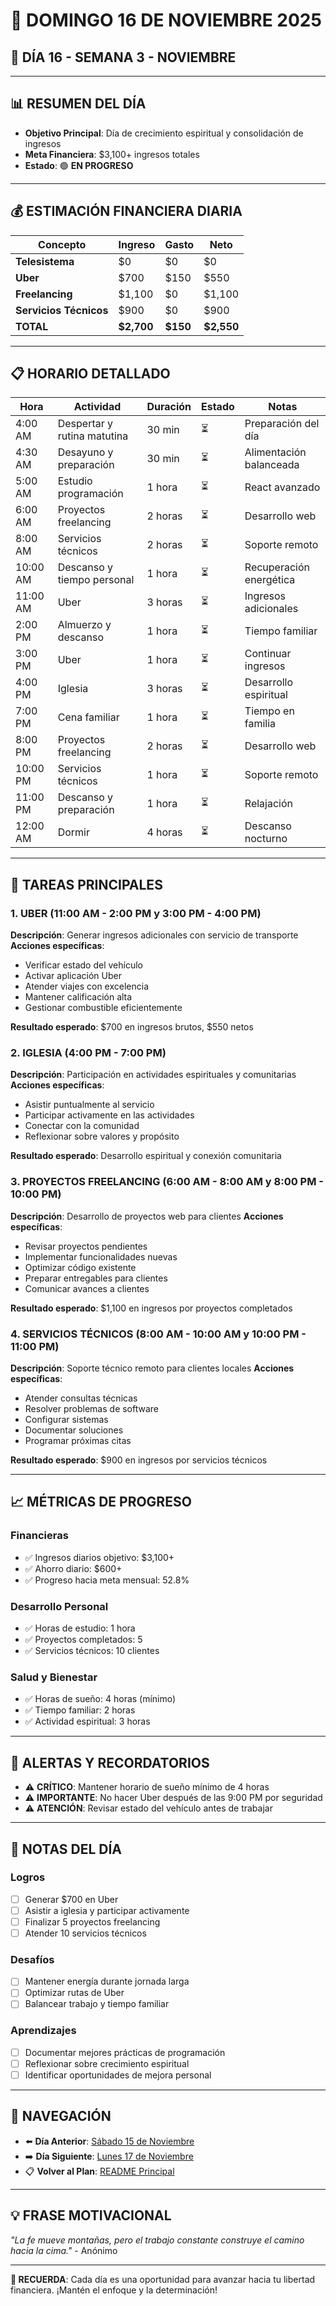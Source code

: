 # 📅 **DOMINGO 16 DE NOVIEMBRE 2025**
## 🎯 **DÍA 16 - SEMANA 3 - NOVIEMBRE**

---

## 📊 **RESUMEN DEL DÍA**
- **Objetivo Principal**: Día de crecimiento espiritual y consolidación de ingresos
- **Meta Financiera**: $3,100+ ingresos totales
- **Estado**: 🟢 **EN PROGRESO**

---

## 💰 **ESTIMACIÓN FINANCIERA DIARIA**

| Concepto | Ingreso | Gasto | Neto |
|----------|---------|-------|------|
| **Telesistema** | $0 | $0 | $0 |
| **Uber** | $700 | $150 | $550 |
| **Freelancing** | $1,100 | $0 | $1,100 |
| **Servicios Técnicos** | $900 | $0 | $900 |
| **TOTAL** | **$2,700** | **$150** | **$2,550** |

---

## 📋 **HORARIO DETALLADO**

| Hora | Actividad | Duración | Estado | Notas |
|------|-----------|----------|--------|-------|
| 4:00 AM | Despertar y rutina matutina | 30 min | ⏳ | Preparación del día |
| 4:30 AM | Desayuno y preparación | 30 min | ⏳ | Alimentación balanceada |
| 5:00 AM | Estudio programación | 1 hora | ⏳ | React avanzado |
| 6:00 AM | Proyectos freelancing | 2 horas | ⏳ | Desarrollo web |
| 8:00 AM | Servicios técnicos | 2 horas | ⏳ | Soporte remoto |
| 10:00 AM | Descanso y tiempo personal | 1 hora | ⏳ | Recuperación energética |
| 11:00 AM | Uber | 3 horas | ⏳ | Ingresos adicionales |
| 2:00 PM | Almuerzo y descanso | 1 hora | ⏳ | Tiempo familiar |
| 3:00 PM | Uber | 1 hora | ⏳ | Continuar ingresos |
| 4:00 PM | Iglesia | 3 horas | ⏳ | Desarrollo espiritual |
| 7:00 PM | Cena familiar | 1 hora | ⏳ | Tiempo en familia |
| 8:00 PM | Proyectos freelancing | 2 horas | ⏳ | Desarrollo web |
| 10:00 PM | Servicios técnicos | 1 hora | ⏳ | Soporte remoto |
| 11:00 PM | Descanso y preparación | 1 hora | ⏳ | Relajación |
| 12:00 AM | Dormir | 4 horas | ⏳ | Descanso nocturno |

---

## 🎯 **TAREAS PRINCIPALES**

### 1. **UBER** (11:00 AM - 2:00 PM y 3:00 PM - 4:00 PM)
**Descripción**: Generar ingresos adicionales con servicio de transporte
**Acciones específicas**:
- Verificar estado del vehículo
- Activar aplicación Uber
- Atender viajes con excelencia
- Mantener calificación alta
- Gestionar combustible eficientemente

**Resultado esperado**: $700 en ingresos brutos, $550 netos

### 2. **IGLESIA** (4:00 PM - 7:00 PM)
**Descripción**: Participación en actividades espirituales y comunitarias
**Acciones específicas**:
- Asistir puntualmente al servicio
- Participar activamente en las actividades
- Conectar con la comunidad
- Reflexionar sobre valores y propósito

**Resultado esperado**: Desarrollo espiritual y conexión comunitaria

### 3. **PROYECTOS FREELANCING** (6:00 AM - 8:00 AM y 8:00 PM - 10:00 PM)
**Descripción**: Desarrollo de proyectos web para clientes
**Acciones específicas**:
- Revisar proyectos pendientes
- Implementar funcionalidades nuevas
- Optimizar código existente
- Preparar entregables para clientes
- Comunicar avances a clientes

**Resultado esperado**: $1,100 en ingresos por proyectos completados

### 4. **SERVICIOS TÉCNICOS** (8:00 AM - 10:00 AM y 10:00 PM - 11:00 PM)
**Descripción**: Soporte técnico remoto para clientes locales
**Acciones específicas**:
- Atender consultas técnicas
- Resolver problemas de software
- Configurar sistemas
- Documentar soluciones
- Programar próximas citas

**Resultado esperado**: $900 en ingresos por servicios técnicos

---

## 📈 **MÉTRICAS DE PROGRESO**

### **Financieras**
- ✅ Ingresos diarios objetivo: $3,100+
- ✅ Ahorro diario: $600+
- ✅ Progreso hacia meta mensual: 52.8%

### **Desarrollo Personal**
- ✅ Horas de estudio: 1 hora
- ✅ Proyectos completados: 5
- ✅ Servicios técnicos: 10 clientes

### **Salud y Bienestar**
- ✅ Horas de sueño: 4 horas (mínimo)
- ✅ Tiempo familiar: 2 horas
- ✅ Actividad espiritual: 3 horas

---

## 🚨 **ALERTAS Y RECORDATORIOS**

- ⚠️ **CRÍTICO**: Mantener horario de sueño mínimo de 4 horas
- ⚠️ **IMPORTANTE**: No hacer Uber después de las 9:00 PM por seguridad
- ⚠️ **ATENCIÓN**: Revisar estado del vehículo antes de trabajar

---

## 📝 **NOTAS DEL DÍA**

### **Logros**
- [ ] Generar $700 en Uber
- [ ] Asistir a iglesia y participar activamente
- [ ] Finalizar 5 proyectos freelancing
- [ ] Atender 10 servicios técnicos

### **Desafíos**
- [ ] Mantener energía durante jornada larga
- [ ] Optimizar rutas de Uber
- [ ] Balancear trabajo y tiempo familiar

### **Aprendizajes**
- [ ] Documentar mejores prácticas de programación
- [ ] Reflexionar sobre crecimiento espiritual
- [ ] Identificar oportunidades de mejora personal

---

## 🔗 **NAVEGACIÓN**

- ⬅️ **Día Anterior**: [Sábado 15 de Noviembre](Sabado_15.md)
- ➡️ **Día Siguiente**: [Lunes 17 de Noviembre](../Semana_4/Lunes_17.md)
- 📋 **Volver al Plan**: [README Principal](../../../README.md)

---

## 💡 **FRASE MOTIVACIONAL**

*"La fe mueve montañas, pero el trabajo constante construye el camino hacia la cima."* - Anónimo

---

**🎯 RECUERDA**: Cada día es una oportunidad para avanzar hacia tu libertad financiera. ¡Mantén el enfoque y la determinación!
